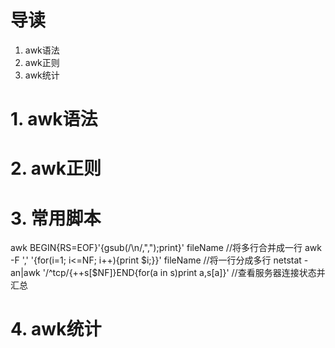 # 导读
1. awk语法
2. awk正则
3. awk统计


# 1. awk语法



# 2. awk正则

# 3. 常用脚本
awk BEGIN{RS=EOF}'{gsub(/\n/,",");print}' fileName				//将多行合并成一行
awk -F ',' '{for(i=1; i<=NF; i++){print $i;}}' fileName 		//将一行分成多行
netstat -an|awk '/^tcp/{++s[$NF]}END{for(a in s)print a,s[a]}'	//查看服务器连接状态并汇总 

# 4. awk统计
